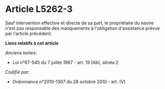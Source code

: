 # Article L5262-3

Sauf intervention effective et directe de sa part, le propriétaire du navire n'est pas responsable des manquements à
l'obligation d'assistance prévue par l'article précédent.

**Liens relatifs à cet article**

_Anciens textes_:

  - Loi n°67-545 du 7 juillet 1967 - art. 19 (Ab), alinéa 2

_Codifié par_:

  - Ordonnance n°2010-1307 du 28 octobre 2010 - art. (V)
